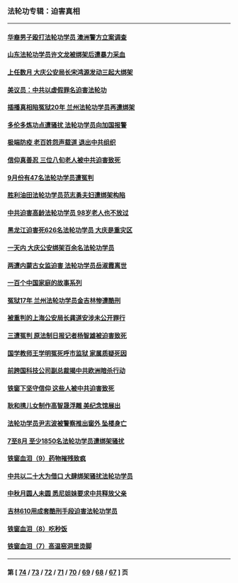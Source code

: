 ### 法轮功专辑：迫害真相
---
#### [华裔男子殴打法轮功学员 澳洲警方立案调查](../../pages/nf4379/n13843606.md?10140430) 
#### [山东法轮功学员许文龙被绑架后遭暴力采血](../../pages/nf4379/n13842524.md?10140430) 
#### [上任数月 大庆公安局长宋鸿源发动三起大绑架](../../pages/nf4379/n13841775.md?10140430) 
#### [美议员：中共以虚假罪名迫害法轮功](../../pages/nf4379/n13841083.md?10140430) 
#### [插播真相陷冤狱20年 兰州法轮功学员再遭绑架](../../pages/nf4379/n13840946.md?10140430) 
#### [多伦多炼功点遭骚扰 法轮功学员向加国报警](../../pages/nf4379/n13840401.md?10140430) 
#### [极端防疫 老百姓怨声载道 退出中共组织](../../pages/nf4379/n13840058.md?10140430) 
#### [信仰真善忍 三位八旬老人被中共迫害致死](../../pages/nf4379/n13838655.md?10140430) 
#### [9月份有47名法轮功学员遭冤判](../../pages/nf4379/n13839495.md?10140430) 
#### [胜利油田法轮功学员范志勇夫妇遭绑架构陷](../../pages/nf4379/n13838044.md?10140430) 
#### [中共迫害高龄法轮功学员 98岁老人也不放过](../../pages/nf4379/n13836765.md?10140430) 
#### [黑龙江迫害死626名法轮功学员 大庆是重灾区](../../pages/nf4379/n13836247.md?10140430) 
#### [一天内 大庆公安绑架百余名法轮功学员](../../pages/nf4379/n13835359.md?10140430) 
#### [两遭内蒙古女监迫害 法轮功学员岳淑霞离世](../../pages/nf4379/n13834576.md?10140430) 
#### [一百个中国家庭的故事系列](../../pages/nf4379/n13833308.md?10140430) 
#### [冤狱17年 兰州法轮功学员金吉林惨遭酷刑](../../pages/nf4379/n13832422.md?10140430) 
#### [被重判的上海公安局长龚道安涉未公开罪行](../../pages/nf4379/n13831922.md?10140430) 
#### [三遭冤判 原法制日报记者杨智雄被迫害致死](../../pages/nf4379/n13830419.md?10140430) 
#### [国学教师王学明冤死呼市监狱 家属质疑死因](../../pages/nf4379/n13831866.md?10140430) 
#### [前跨国科技公司副总裁揭中共欧洲暗杀行动](../../pages/nf4379/n13827561.md?10140430) 
#### [铁窗下坚守信仰 这些人被中共迫害致死](../../pages/nf4379/n13828898.md?10140430) 
#### [耿和携儿女制作高智晟浮雕 美纪念馆展出](../../pages/nf4379/n13829624.md?10140430) 
#### [法轮功学员尹志波被警察推出窗外 坠楼身亡](../../pages/nf4379/n13828273.md?10140430) 
#### [7至8月 至少1850名法轮功学员遭绑架骚扰](../../pages/nf4379/n13824925.md?10140430) 
#### [铁窗血泪（9）药物摧残致疯](../../pages/nf4379/n13819243.md?10140430) 
#### [中共以二十大为借口 大肆绑架骚扰法轮功学员](../../pages/nf4379/n13819570.md?10140430) 
#### [中秋月圆人未圆 悉尼姐妹要求中共释放父亲](../../pages/nf4379/n13819642.md?10140430) 
#### [吉林610用成套酷刑手段迫害法轮功学员](../../pages/nf4379/n13814775.md?10140430) 
#### [铁窗血泪（8）吃秒饭](../../pages/nf4379/n13813761.md?10140430) 
#### [铁窗血泪（7）高温窑洞里烫脚](../../pages/nf4379/n13816073.md?10140430) 

---
#### 第 [ [74](./74.md?10140430) / [73](./73.md?10140430) / [72](./72.md?10140430) / [71](./71.md?10140430) / [70](./70.md?10140430) / [69](./69.md?10140430) / [68](./68.md?10140430) / [67](./67.md?10140430) ] 页
